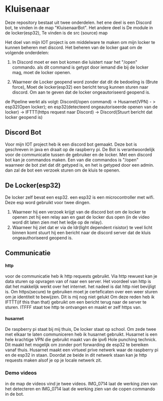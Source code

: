 # Kluisenaar


Deze repository bestaat uit twee onderdelen.
het ene deel is een Discord bot, te vinden in de map "KluisenaarBot". Het andere deel is De module in de locker(esp32), Te vinden is de src (source) map

Het doel van mijn IOT project is om middelware te maken om mijn locker te kunnen beheren met discord.
Het beheren van de locker gaat om de volgende onderdelen:

1. In Discord moet er een bot komen die luistert naar het "/open" commando. als dit command is getypt door iemand die bij de locker mag, moet de locker openen.

2. Waarneer de Locker geopend word zonder dat dit de bedoeling is (Brute force), Moet de locker(esp32) een bericht terug kunnen sturen naar discord. Om aan te geven dat de locker ongeautoriseerd geopend is.


de Pipeline werkt als volgt:
Discord(/open command) -> Husarnet(VPN) - > esp32(Open locker);
en
esp32(detecteerd ongeautoriseerde openen van de locker) -> IFTTT(https request naar Discord) -> Discord(Stuurt bericht dat locker geopend is)


## Discord Bot
Voor mijn IOT project heb ik een discord bot gemaakt. Deze bot is geschreven in java en draait op de raspberry pi. 
De Bot is verantwoordelijk voor de communicatie tussen de gebruiker en de locker.
Met een discord bot kan je commandos maken. Een van die commandos is "/open" waarneer de bot ziet dat dit getyped is, en het is getyped door een admin. dan zal de bot een verzoek sturen om de kluis te openen.

## De Locker(esp32)
De locker zelf bevat een esp32. een esp32 is een microcontroller met wifi. Deze esp word gebruikt voor twee dingen. 
1. Waarneer hij een verzoek krijgt van de discord bot om de locker te openen zet hij een relay aan en gaat de locker dus open (in de video word dit laten zien met het ledje op de relay). 
2. Waarneer hij ziet dat er via de ldr(light dependent risistor) te veel licht binnen komt stuurt hij een bericht naar de discord server dat de kluis ongeauthoriseerd geopend is.


## Communicatie 
#### http
voor de communicatie heb ik http requests gebruikt. Via http rewuest kan je data sturen op opvragen van of naar een server. 
Het voordeel van http is dat het makkelijk werkt over het internet.
het nadeel is dat http niet bevijligt is.
Om https(secure) te gebruiken moet je certeficaten over een weer sturen om je identiteit te bewijzen. Dit is mij nog niet gelukt
Om deze reden heb ik IFTTT(if this than that) gebruikt om een bericht terug naar de server te sturen. ITFFF staat toe http te ontvangen en maakt er zelf https van.
#### husarnet
De raspberry pi staat bij mij thuis, De locker staat op school. Om zede twee met elkaar te laten communiceren heb ik husarnet gebruikt.
Husarnet is een hele krachtige VPN die gebruikt maakt van de ipv6 Hole punching technick. Dit maakt het mogelijk om zonder port forwarding de esp32 te bereiken vanaf thuis.
Husarnet maakt een virtueel prive netwerk waar de raspberry pi en de esp32 in staan. Doordat ze beide in dit netwerk staan kan je http requests maken alsof je op je locale netwerk zit.

### Demo videos

in de map de videos vind je twee videos. IMG_0714 laat de werking zien van het detecteren en IMG_0714 laat de werking zien van de copen commando in de bot.

